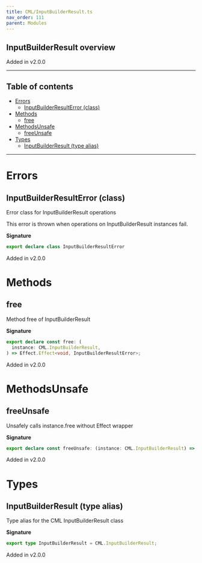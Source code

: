```yaml
---
title: CML/InputBuilderResult.ts
nav_order: 111
parent: Modules
---
```


## InputBuilderResult overview

Added in v2.0.0

---

<h2 class="text-delta">Table of contents</h2>

- [Errors](#errors)
  - [InputBuilderResultError (class)](#inputbuilderresulterror-class)
- [Methods](#methods)
  - [free](#free)
- [MethodsUnsafe](#methodsunsafe)
  - [freeUnsafe](#freeunsafe)
- [Types](#types)
  - [InputBuilderResult (type alias)](#inputbuilderresult-type-alias)

---

# Errors

## InputBuilderResultError (class)

Error class for InputBuilderResult operations

This error is thrown when operations on InputBuilderResult instances fail.

**Signature**

```ts
export declare class InputBuilderResultError
```

Added in v2.0.0

# Methods

## free

Method free of InputBuilderResult

**Signature**

```ts
export declare const free: (
  instance: CML.InputBuilderResult,
) => Effect.Effect<void, InputBuilderResultError>;
```

Added in v2.0.0

# MethodsUnsafe

## freeUnsafe

Unsafely calls instance.free without Effect wrapper

**Signature**

```ts
export declare const freeUnsafe: (instance: CML.InputBuilderResult) => void;
```

Added in v2.0.0

# Types

## InputBuilderResult (type alias)

Type alias for the CML InputBuilderResult class

**Signature**

```ts
export type InputBuilderResult = CML.InputBuilderResult;
```

Added in v2.0.0
